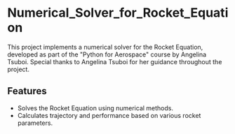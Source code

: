 # Numerical_Solver_for_Rocket_Equation

This project implements a numerical solver for the Rocket Equation, developed as part of the "Python for Aerospace" course by Angelina Tsuboi. Special thanks to Angelina Tsuboi for her guidance throughout the project.

## Features

* Solves the Rocket Equation using numerical methods.
* Calculates trajectory and performance based on various rocket parameters.
